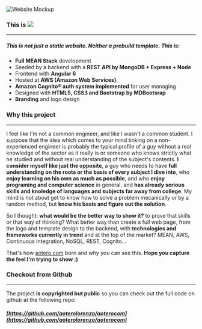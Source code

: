 ![Website Mockup](/assets/img/aoterocom.mockup.big.png)

### This is ![](/assets/img/mean.png)

* * *

##### This is not just a static website. Neither a prebuild template. This is:

*   **Full MEAN Stack** development
*   Seeded by a backend with a **REST API by MongoDB + Express + Node**
*   Frontend with **Angular 6**
*   Hosted at **AWS (Amazon Web Services)**.
*   **Amazon Cognito® auth system implemented** for user managing
*   Designed with **HTML5, CSS3 and Bootstrap by MDBootsrap**
*   **Branding** and logo design

### Why this project

* * *

I feel like I'm not a common engineer, and like I wasn't a common student. I suppose that the idea which comes to your mind tinking on a non-experienced engineer is probably the typical profile of a guy without a real knowledge of the sector as it really is or someone who knows strictly what he studied and without real understanding of the subject's contents. **I consider myself like just the opposite**, a guy who needs to have **full understanding on the roots or the basis of every subject I dive into**, who **enjoy learning on his own as much as possible**, and who **enjoy programing and computer science** in general, and **has already serious skills and knoledge of languages and subjects far away from college**. My mind is not about get to know how to solve a problem mecanically or by a random method, but **know his basis and figure out the solution**.

So I thought: **what would be the better way to show it?** to prove that skills or that way of thinking? What better way than create a full web page, from the logo and template design to the backend, with **technologies and frameworks currently in trend** and at the top of the market? MEAN, AWS, Continuous Integration, NoSQL, REST, Cognito...

That's how [aotero.com](#) born and why you can see this. **Hope you capture the feel I'm trying to show :)**

### Checkout from Github

* * *

The project **is copyrighted but public** so you can check out the full code on github at the following repo:

##### [https://github.com/aoterolorenzo/aoterocom](https://github.com/aoterolorenzo/aoterocom)
